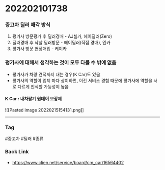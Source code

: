 # 202202101738
### 중고차 딜러 매각 방식

1. 평가사 방문평가 후 딜러경매 - AJ셀카, 헤이딜러(Zero)
2. 딜러경매 후 낙찰 딜러방문 - 헤이딜러(직접 경매), 엔카
3. 평가사 방문 현장매입 - 케이카


### 평가사에 대해서 생각하는 것이 모두 다를 수 밖에 없음
- 평가사가 차량 견적까지 내는 경우(K Car)도 있음
- 평가사의 역할이 업체 마다 상이하면, 이전 서비스 경험 때문에 평가사에 역할을 서로 다르게 인식할 가능성이 높음



#### K Car : 내차팔기 원데이 보장제
![[Pasted image 20220215154131.png]]



---


### Tag
#중고차 #딜러 #종류

### Back Link
- https://www.clien.net/service/board/cm_car/16564402
